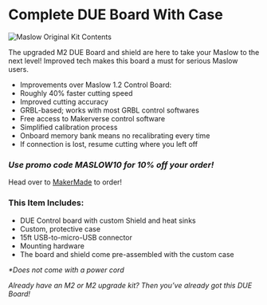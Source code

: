 # Complete DUE Board With Case

![Maslow Original Kit Contents](https://raw.githubusercontent.com/MaslowCommunityGarden/Complete-Ring-Kit/Updates-August-2021/Photo_.PNG)

The upgraded M2 DUE Board and shield are here to take your Maslow to the next level!  Improved tech makes this board a must for serious Maslow users.

* Improvements over Maslow 1.2 Control Board:
* Roughly 40% faster cutting speed
* Improved cutting accuracy
* GRBL-based; works with most GRBL control softwares
* Free access to Makerverse control software
* Simplified calibration process
* Onboard memory bank means no recalibrating every time
* If connection is lost, resume cutting where you left off

### ***Use promo code MASLOW10 for 10% off your order!***

Head over to [MakerMade](https://makermade.com/collections/all/products/m2-cnc-due-board-sheild-case-15ft-micro-usb-component) to order!

### This Item Includes:
* DUE Control board with custom Shield and heat sinks
* Custom, protective case
* 15ft USB-to-micro-USB connector
* Mounting hardware
* The board and shield come pre-assembled with the custom case

*\*Does not come with a power cord*

*Already have an M2 or M2 upgrade kit?  Then you’ve already got this DUE Board!*


